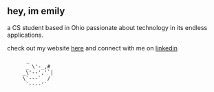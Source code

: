 ## hey, im emily

 a CS student based in Ohio passionate about technology in its endless applications.
 
 check out my website [here](https://emilyahmad.org/) and connect with me on [linkedin](https://www.linkedin.com/in/emily-ahmad)
 
 ```
 ⠀     _   
       _ \'-_,#
      _\'--','`|
      \`---`  /
       `----'`
 ```
